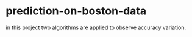 # prediction-on-boston-data
in this project two algorithms are applied to observe accuracy variation.
